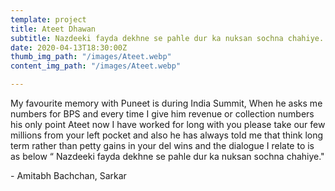 ```yaml
---
template: project
title: Ateet Dhawan
subtitle: Nazdeeki fayda dekhne se pahle dur ka nuksan sochna chahiye.
date: 2020-04-13T18:30:00Z
thumb_img_path: "/images/Ateet.webp"
content_img_path: "/images/Ateet.webp"

---
```

My favourite memory with Puneet is during India Summit, When he asks me numbers for BPS and every time I give him revenue or collection numbers his only point Ateet now I have worked for long with you please take our few millions from your left pocket and also he has always told me that think long term rather than petty gains in your del wins and the dialogue I relate to is  as below “ Nazdeeki fayda dekhne se pahle dur ka nuksan sochna chahiye."

\- Amitabh Bachchan, Sarkar